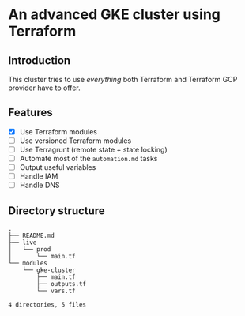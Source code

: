 # An advanced GKE cluster using Terraform

## Introduction

This cluster tries to use *everything* both Terraform and Terraform GCP provider have to offer.

## Features

- [x] Use Terraform modules
- [ ] Use versioned Terraform modules
- [ ] Use Terragrunt (remote state + state locking)
- [ ] Automate most of the `automation.md` tasks
- [ ] Output useful variables
- [ ] Handle IAM
- [ ] Handle DNS

## Directory structure

```
.
├── README.md
├── live
│   └── prod
│       └── main.tf
└── modules
    └── gke-cluster
        ├── main.tf
        ├── outputs.tf
        └── vars.tf

4 directories, 5 files
```
